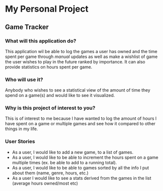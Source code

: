 # My Personal Project

## Game Tracker

### What will this application do?
This application wil be able to log the games a user has owned 
and the time spent per game through *manual* updates as well as make a wishlist of
game the user wishes to play in the future ranked by importance. 
It can also provide statistics on hours spent per game.

### Who will use it?
Anybody who wishes to see a statistical view of the amount of time 
they spend on a game(s) and would like to see it visualized.
### Why is this project of interest to you?
This is of interest to me because I have wanted to log the amount of hours
I have spent on a game or multiple games and see how it compared
to other things in my life.

### **User Stories**
- As a user, I would like to add a new game, to a list of games.
- As a user, I would like to be able to increment
the hours spent on a game multiple times (ex. be able to add to a running total).
- As a user, I would like to be able to games sorted by all the info I put about them (name, genre, hours, etc.)
- As a user I would like to see a stats derived from the games in the list (average hours owned/most etc)

